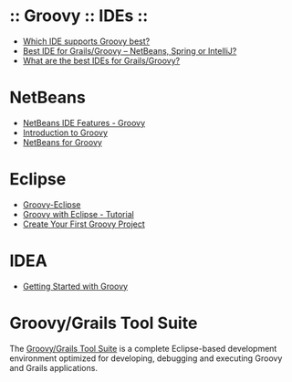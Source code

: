 ﻿:: Groovy :: IDEs ::
====================

- [Which IDE supports Groovy best?](https://dzone.com/articles/which-ide-supports-groovy-best)
- [Best IDE for Grails/Groovy – NetBeans, Spring or IntelliJ?](http://stacktips.com/tutorials/java/best-ide-for-grails-groovy-netbeans-spring-or-intellij)
- [What are the best IDEs for Grails/Groovy?](https://www.slant.co/topics/312/~ides-for-grails-groovy)

# NetBeans

- [NetBeans IDE Features - Groovy](https://netbeans.org/features/groovy/)
- [Introduction to Groovy](https://netbeans.org/kb/docs/java/groovy-quickstart.html)
- [NetBeans for Groovy](https://blogs.oracle.com/netbeansgroovy/)

# Eclipse

- [Groovy-Eclipse](https://github.com/groovy/groovy-eclipse)
- [Groovy with Eclipse - Tutorial](http://www.vogella.com/tutorials/Groovy/article.html)
- [Create Your First Groovy Project](http://groovy.jmiguel.eu/groovy.codehaus.org/Create+Your+First+Groovy+Project.html)

# IDEA

- [Getting Started with Groovy](https://www.jetbrains.com/help/idea/2016.2/getting-started-with-groovy.html)

# Groovy/Grails Tool Suite

The [Groovy/Grails Tool Suite](https://spring.io/tools/ggts) is a complete Eclipse-based development environment optimized for developing, debugging and executing Groovy and Grails applications.

